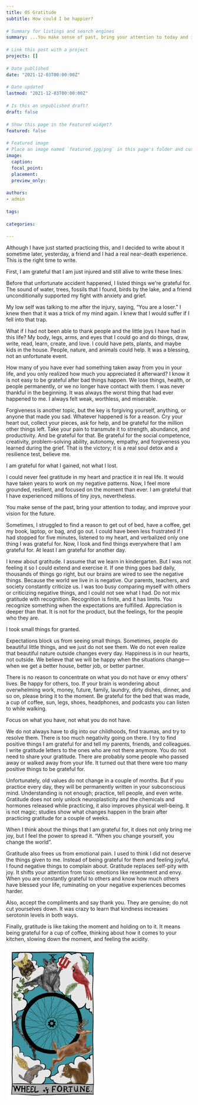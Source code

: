 ```yaml
---
title: 05 Gratitude
subtitle: How could I be happier?

# Summary for listings and search engines
summary: ...You make sense of past, bring your attention to today and improve your vision for future...

# Link this post with a project
projects: []

# Date published
date: "2021-12-03T00:00:00Z"

# Date updated
lastmod: "2021-12-03T00:00:00Z"

# Is this an unpublished draft?
draft: false

# Show this page in the Featured widget?
featured: false

# Featured image
# Place an image named `featured.jpg/png` in this page's folder and customize its options here.
image:
  caption: 
  focal_point:
  placement: 
  preview_only: 

authors:
- admin

tags:

categories:

---
```


Although I have just started practicing this, and I decided to write about it sometime later, yesterday, a friend and I had a real near-death experience. This is the right time to write. 

First, I am grateful that I am just injured and still alive to write these lines. 

Before that unfortunate accident happened, I listed things we're grateful for. The sound of water, trees, fossils that I found, birds by the lake, and a friend unconditionally supported my fight with anxiety and grief. 

My low self was talking to me after the injury, saying, “You are a loser.” I knew then that it was a trick of my mind again. I knew that I would suffer if I fell into that trap. 

What if I had not been able to thank people and the little joys I have had in this life? My body, legs, arms, and eyes that I could go and do things, draw, write, read, learn, create, and love. I could have pets, plants, and maybe kids in the house. People, nature, and animals could help. It was a blessing, not an unfortunate event. 

How many of you have ever had something taken away from you in your life, and you only realized how much you appreciated it afterward? I know it is not easy to be grateful after bad things happen. We lose things, health, or people permanently, or we no longer have contact with them. I was never thankful in the beginning. It was always the worst thing that had ever happened to me. I always felt weak, worthless, and miserable. 

Forgiveness is another topic, but the key is forgiving yourself, anything, or anyone that made you sad. Whatever happened is for a reason. Cry your heart out, collect your pieces, ask for help, and be grateful for the million other things left. Take your pain to transmute it to strength, abundance, and productivity. And be grateful for that. Be grateful for the social competence, creativity, problem-solving ability, autonomy, empathy, and forgiveness you learned during the grief. That is the victory; it is a real soul detox and a resilience test, believe me. 

I am grateful for what I gained, not what I lost. 

I could never feel gratitude in my heart and practice it in real life. It would have taken years to work on my negative patterns. Now, I feel more grounded, resilient, and focused on the moment than ever. I am grateful that I have experienced millions of tiny joys, nevertheless.  

You make sense of the past, bring your attention to today, and improve your vision for the future. 

Sometimes, I struggled to find a reason to get out of bed, have a coffee, get my book, laptop, or bag, and go out. I could have been less frustrated if I had stopped for five minutes, listened to my heart, and verbalized only one thing I was grateful for. Now, I look and find things everywhere that I am grateful for. At least I am grateful for another day.

I knew about gratitude. I assume that we learn in kindergarten. But I was not feeling it so I could extend and exercise it. If one thing goes bad daily, thousands of things go right, but our brains are wired to see the negative things. Because the world we live in is negative. Our parents, teachers, and society constantly criticize us. I was too busy comparing myself with others or criticizing negative things, and I could not see what I had. Do not mix gratitude with recognition. Recognition is finite, and it has limits. You recognize something when the expectations are fulfilled. Appreciation is deeper than that. It is not for the product, but the feelings, for the people who they are. 

I took small things for granted.

Expectations block us from seeing small things. Sometimes, people do beautiful little things, and we just do not see them. We do not even realize that beautiful nature outside changes every day. Happiness is in our hearts, not outside. We believe that we will be happy when the situations change—when we get a better house, better job, or better partner. 

There is no reason to concentrate on what you do not have or envy others' lives. Be happy for others, too. If your brain is wondering about overwhelming work, money, future, family, laundry, dirty dishes, dinner, and so on, please bring it to the moment. Be grateful for the bed that was made, a cup of coffee, sun, legs, shoes, headphones, and podcasts you can listen to while walking. 

Focus on what you have, not what you do not have.

We do not always have to dig into our childhoods, find traumas, and try to resolve them. There is too much negativity going on there. I try to find positive things I am grateful for and tell my parents, friends, and colleagues. I write gratitude letters to the ones who are not there anymore. You do not need to share your gratitude. There are probably some people who passed away or walked away from your life. It turned out that there were too many positive things to be grateful for.

Unfortunately, old values do not change in a couple of months. But if you practice every day, they will be permanently written in your subconscious mind. Understanding is not enough; practice, tell people, and even write. Gratitude does not only unlock neuroplasticity and the chemicals and hormones released while practicing, it also improves physical well-being. It is not magic; studies show what changes happen in the brain after practicing gratitude for a couple of weeks. 

When I think about the things that I am grateful for, it does not only bring me joy, but I feel the power to spread it. “When you change yourself, you change the world”.

Gratitude also frees us from emotional pain. I used to think I did not deserve the things given to me. Instead of being grateful for them and feeling joyful, I found negative things to complain about. Gratitude replaces self-pity with joy. It shifts your attention from toxic emotions like resentment and envy. When you are constantly grateful to others and know how much others have blessed your life, ruminating on your negative experiences becomes harder. 

Also, accept the compliments and say thank you. They are genuine; do not cut yourselves down. It was crazy to learn that kindness increases serotonin levels in both ways.  

Finally, gratitude is like taking the moment and holding on to it. It means being grateful for a cup of coffee, thinking about how it comes to your kitchen, slowing down the moment, and feeling the acidity. 

<img src="images/Wheel_of_Fortune.png" alt="" width="50%"/>
